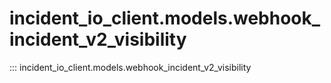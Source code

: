 # incident_io_client.models.webhook_incident_v2_visibility

::: incident_io_client.models.webhook_incident_v2_visibility